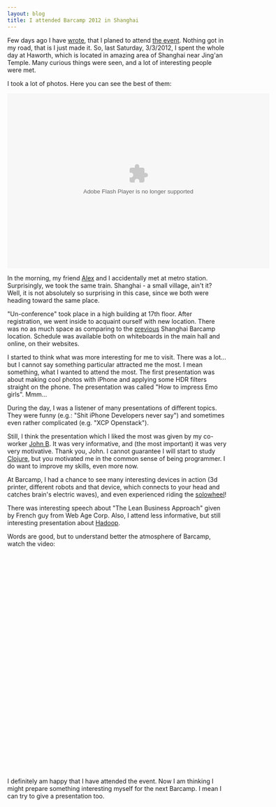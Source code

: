 ```yaml
---
layout: blog
title: I attended Barcamp 2012 in Shanghai 
---
```


Few days ago I have [wrote](http://tronenko.net/2012/02/27/plans-to-visit-barcamp-sh-2012/), that I planed to attend [the event](http://www.techyizu.org/shanghai-barcamp-2012-march-3). Nothing got in my road,  that is I just made it.
So, last Saturday, 3/3/2012, I spent the whole day at Haworth, which is located in amazing area of Shanghai near Jing'an Temple.
Many curious things were seen, and a lot of interesting people were met.

I took a lot of photos. Here you can see the best of them:

<embed type="application/x-shockwave-flash" src="https://picasaweb.google.com/s/c/bin/slideshow.swf" width="600" height="400" flashvars="host=picasaweb.google.com&captions=1&hl=ru&feat=flashalbum&RGB=0x000000&feed=https%3A%2F%2Fpicasaweb.google.com%2Fdata%2Ffeed%2Fapi%2Fuser%2F107078042288390309013%2Falbumid%2F5716039130501418321%3Falt%3Drss%26kind%3Dphoto%26hl%3Dru" pluginspage="http://www.macromedia.com/go/getflashplayer"></embed>

In the morning, my friend [Alex](http://magazeta.com) and I accidentally met at metro station. Surprisingly, we took the same train. Shanghai - a small village, ain't it? Well, it is not absolutely so surprising in this case, since we both were heading toward the same place.

"Un-conference" took place in a high building at 17th floor. After registration, we went inside to acquaint ourself with new location. There was no as much space as comparing to the [previous](http://mh.malstream.info/notes/176) Shanghai Barcamp location. Schedule was available both on whiteboards in the main hall and online, on their websites. 

I started to think what was more interesting for me to visit. There was a lot... but I cannot say something particular attracted me the most. I mean something, what I wanted to attend the most.
The first presentation was about making cool photos with iPhone and applying some HDR filters straight on the phone. The presentation was called "How to impress Emo girls". Mmm... 

During the day, I was a listener of many presentations of different topics. They were funny (e.g.: "Shit iPhone Developers never say") and sometimes even rather complicated (e.g. "XCP Openstack").

Still, I think the presentation which I liked the most was given by my co-worker [John B](http://biesnecker.com). It was very informative, and (the most important) it was very very motivative. Thank you, John.
I cannot guarantee I will start to study [Clojure](http://en.wikipedia.org/wiki/Clojure), but you motivated me in the common sense of being programmer. I do want to improve my skills, even more now. 

At Barcamp, I had a chance to see many interesting devices in action (3d printer, different robots and that device, which connects to your head and catches brain's electric waves), and even experienced riding the [solowheel](https://picasaweb.google.com/107078042288390309013/03032012ShanghaiBarcamp2012?authkey=Gv1sRgCNaqpb7N2t_peA#5716044294509866034)! 

There was interesting speech about "The Lean Business Approach" given by French guy from Web Age Corp. Also, I attend less informative, but still interesting presentation about [Hadoop](http://en.wikipedia.org/wiki/Hadoop). 

Words are good, but to understand better the atmosphere of Barcamp, watch the video: 

<object width="853" height="480"><param name="movie" value="http://www.youtube.com/v/aM1zN07Mrts?version=3&amp;hl=en_US"></param><param name="allowFullScreen" value="true"></param><param name="allowscriptaccess" value="always"></param><embed src="http://www.youtube.com/v/aM1zN07Mrts?version=3&amp;hl=en_US" type="application/x-shockwave-flash" width="853" height="480" allowscriptaccess="always" allowfullscreen="true"></embed></object>
---

I definitely am happy that I have attended the event. Now I am thinking I might prepare something interesting myself for the next Barcamp. I mean I can try to give a presentation too.